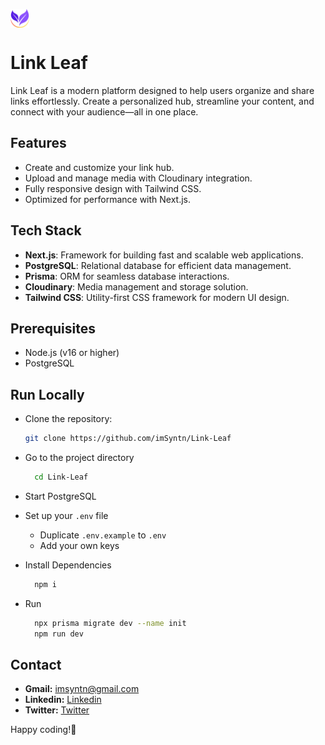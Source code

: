 <p >
  <img src="https://raw.githubusercontent.com/imSyntn/Static-Files/refs/heads/main/Link_Leaf-Transparent.png" alt="Link Leaf Logo" width="30" height="30" style="vertical-align: middle; margin-right: 5px;" />
  <h1 style="font-weight: bold;">Link Leaf</h1>
</p>

Link Leaf is a modern platform designed to help users organize and share links effortlessly. Create a personalized hub, streamline your content, and connect with your audience—all in one place.  
## Features

- Create and customize your link hub.  
- Upload and manage media with Cloudinary integration.  
- Fully responsive design with Tailwind CSS.  
- Optimized for performance with Next.js.


## Tech Stack

- **Next.js**: Framework for building fast and scalable web applications.  
- **PostgreSQL**: Relational database for efficient data management.  
- **Prisma**: ORM for seamless database interactions.  
- **Cloudinary**: Media management and storage solution.  
- **Tailwind CSS**: Utility-first CSS framework for modern UI design.  


## Prerequisites   
- Node.js (v16 or higher)  
- PostgreSQL  

## Run Locally  
- Clone the repository:  
   ```bash
   git clone https://github.com/imSyntn/Link-Leaf
   ```
- Go to the project directory

   ```bash
     cd Link-Leaf
   ```

- Start PostgreSQL

- Set up your ```.env``` file
   - Duplicate `.env.example` to `.env`
   - Add your own keys

- Install Dependencies
  ```bash
    npm i
  ```

- Run
  ```bash
    npx prisma migrate dev --name init
    npm run dev
  ```

## Contact

- **Gmail:** [imsyntn@gmail.com](imsyntn@gmail.com)
- **Linkedin:**  [Linkedin](https://www.linkedin.com/in/imsyntn)
- **Twitter:** [Twitter](https://x.com/imsyntn)

Happy coding!🚀

